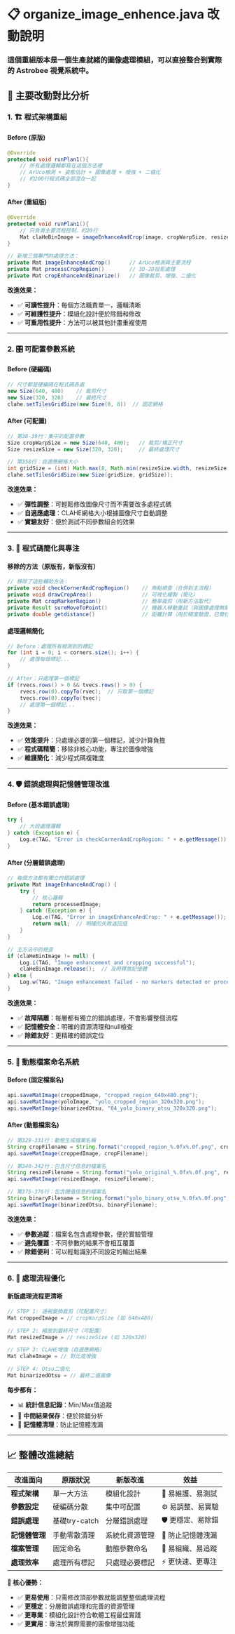 # 📋 **organize_image_enhence.java 改動說明**

### 這個重組版本是一個**生產就緒**的圖像處理模組，可以直接整合到實際的 Astrobee 視覺系統中。

## 🔄 **主要改動對比分析**

### **1. 🏗️ 程式架構重組**

#### **Before (原版)**
```java
@Override
protected void runPlan1(){
    // 所有處理邏輯都寫在這個方法裡
    // ArUco檢測 + 姿態估計 + 圖像處理 + 增強 + 二值化
    // 約200行程式碼全部混在一起
}
```

#### **After (重組版)**
```java
@Override
protected void runPlan1(){
    // 只負責主要流程控制，約20行
    Mat claHeBinImage = imageEnhanceAndCrop(image, cropWarpSize, resizeSize);
}

// 新增三個專門的處理方法：
private Mat imageEnhanceAndCrop()      // ArUco檢測與主要流程
private Mat processCropRegion()        // 3D-2D投影處理  
private Mat cropEnhanceAndBinarize()   // 圖像裁剪、增強、二值化
```

**改進效果：**
- ✅ **可讀性提升**：每個方法職責單一，邏輯清晰
- ✅ **可維護性提升**：模組化設計便於除錯和修改
- ✅ **可重用性提升**：方法可以被其他計畫重複使用

---

### **2. 🎛️ 可配置參數系統**

#### **Before (硬編碼)**
```java
// 尺寸都是硬編碼在程式碼各處
new Size(640, 480)    // 裁剪尺寸
new Size(320, 320)    // 最終尺寸
clahe.setTilesGridSize(new Size(8, 8))  // 固定網格
```

#### **After (可配置)**
```java
// 第38-39行：集中的配置參數
Size cropWarpSize = new Size(640, 480);   // 裁剪/矯正尺寸
Size resizeSize = new Size(320, 320);     // 最終處理尺寸

// 第358行：自適應網格大小
int gridSize = (int) Math.max(8, Math.min(resizeSize.width, resizeSize.height) / 40);
clahe.setTilesGridSize(new Size(gridSize, gridSize));
```

**改進效果：**
- ✅ **彈性調整**：可輕鬆修改圖像尺寸而不需要改多處程式碼
- ✅ **自適應處理**：CLAHE網格大小根據圖像尺寸自動調整
- ✅ **實驗友好**：便於測試不同參數組合的效果

---

### **3. 🧹 程式碼簡化與專注**

#### **移除的方法（原版有，新版沒有）**
```java
// 移除了這些輔助方法：
private void checkCornerAndCropRegion()    // 角點檢查（合併到主流程）
private void drawCropArea()                // 可視化繪製（簡化）
private Mat cropMarkerRegion()             // 簡單裁剪（用新方法取代）
private Result sureMoveToPoint()           // 機器人移動重試（與圖像處理無關）
private double getdistance()               // 距離計算（用於精度驗證，已簡化）
```

#### **處理邏輯簡化**
```java
// Before：處理所有檢測到的標記
for (int i = 0; i < corners.size(); i++) {
    // 處理每個標記...
}

// After：只處理第一個標記
if (rvecs.rows() > 0 && tvecs.rows() > 0) {
    rvecs.row(0).copyTo(rvec);  // 只取第一個標記
    tvecs.row(0).copyTo(tvec);
    // 處理第一個標記...
}
```

**改進效果：**
- ✅ **效能提升**：只處理必要的第一個標記，減少計算負擔
- ✅ **程式碼精簡**：移除非核心功能，專注於圖像增強
- ✅ **維護簡化**：減少程式碼複雜度

---

### **4. 🛡️ 錯誤處理與記憶體管理改進**

#### **Before (基本錯誤處理)**
```java
try {
    // 大段處理邏輯
} catch (Exception e) {
    Log.e(TAG, "Error in checkCornerAndCropRegion: " + e.getMessage());
}
```

#### **After (分層錯誤處理)**
```java
// 每個方法都有獨立的錯誤處理
private Mat imageEnhanceAndCrop() {
    try {
        // 核心邏輯
        return processedImage;
    } catch (Exception e) {
        Log.e(TAG, "Error in imageEnhanceAndCrop: " + e.getMessage());
        return null;  // 明確的失敗返回值
    }
}

// 主方法中的檢查
if (claHeBinImage != null) {
    Log.i(TAG, "Image enhancement and cropping successful");
    claHeBinImage.release();  // 及時釋放記憶體
} else {
    Log.w(TAG, "Image enhancement failed - no markers detected or processing error");
}
```

**改進效果：**
- ✅ **故障隔離**：每層都有獨立的錯誤處理，不會影響整個流程
- ✅ **記憶體安全**：明確的資源清理和null檢查
- ✅ **除錯友好**：更精確的錯誤定位

---

### **5. 📁 動態檔案命名系統**

#### **Before (固定檔案名)**
```java
api.saveMatImage(croppedImage, "cropped_region_640x480.png");
api.saveMatImage(yoloImage, "yolo_cropped_region_320x320.png");
api.saveMatImage(binarizedOtsu, "04_yolo_binary_otsu_320x320.png");
```

#### **After (動態檔案名)**
```java
// 第329-331行：動態生成檔案名稱
String cropFilename = String.format("cropped_region_%.0fx%.0f.png", cropWarpSize.width, cropWarpSize.height);
api.saveMatImage(croppedImage, cropFilename);

// 第340-342行：包含尺寸信息的檔案名
String resizeFilename = String.format("yolo_original_%.0fx%.0f.png", resizeSize.width, resizeSize.height);
api.saveMatImage(resizedImage, resizeFilename);

// 第375-376行：包含閾值信息的檔案名
String binaryFilename = String.format("yolo_binary_otsu_%.0fx%.0f.png", resizeSize.width, resizeSize.height);
api.saveMatImage(binarizedOtsu, binaryFilename);
```

**改進效果：**
- ✅ **參數追蹤**：檔案名包含處理參數，便於實驗管理
- ✅ **避免覆蓋**：不同參數的結果不會相互覆蓋
- ✅ **除錯便利**：可以輕鬆識別不同設定的輸出結果

---

### **6. 🔄 處理流程優化**

#### **新版處理流程更清晰**
```java
// STEP 1: 透視變換裁剪（可配置尺寸）
Mat croppedImage = // cropWarpSize (如 640x480)

// STEP 2: 縮放到最終尺寸（可配置）  
Mat resizedImage = // resizeSize (如 320x320)

// STEP 3: CLAHE增強（自適應網格）
Mat claheImage = // 對比度增強

// STEP 4: Otsu二值化
Mat binarizedOtsu = // 最終二值圖像
```

**每步都有：**
- 📊 **統計信息記錄**：Min/Max值追蹤
- 💾 **中間結果保存**：便於除錯分析
- 🧹 **記憶體清理**：防止記憶體洩漏

---

## 📈 **整體改進總結**

| 改進面向 | 原版狀況 | 新版改進 | 效益 |
|---------|---------|---------|------|
| **程式架構** | 單一大方法 | 模組化設計 | 🔧 易維護、易測試 |
| **參數設定** | 硬編碼分散 | 集中可配置 | ⚙️ 易調整、易實驗 |
| **錯誤處理** | 基礎try-catch | 分層錯誤處理 | 🛡️ 更穩定、易除錯 |
| **記憶體管理** | 手動零散清理 | 系統化資源管理 | 💾 防止記憶體洩漏 |
| **檔案管理** | 固定命名 | 動態參數命名 | 📁 易組織、易追蹤 |
| **處理效率** | 處理所有標記 | 只處理必要標記 | ⚡ 更快速、更專注 |

**🎯 核心優勢：**
- ✅ **更易使用**：只需修改頂部參數就能調整整個處理流程
- ✅ **更穩定**：分層錯誤處理和完善的資源管理
- ✅ **更專業**：模組化設計符合軟體工程最佳實踐
- ✅ **更實用**：專注於實際需要的圖像增強功能

